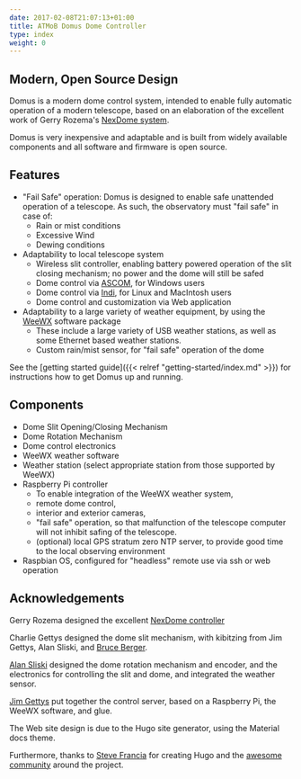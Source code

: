 ```yaml
---
date: 2017-02-08T21:07:13+01:00
title: ATMoB Domus Dome Controller
type: index
weight: 0
---
```


## Modern, Open Source Design

Domus is a modern dome control system, intended to enable fully
automatic operation of a modern telescope, based on an elaboration of
the excellent work of Gerry Rozema's [NexDome system](https://github.com/grozzie2/NexDome).

Domus is very inexpensive and adaptable and is built from widely available components and all software and firmware is open source.

## Features

* "Fail Safe" operation: Domus is designed to enable safe unattended operation of a telescope. As such, the observatory must "fail safe" in case of:
    * Rain or mist conditions
    * Excessive Wind
    * Dewing conditions
* Adaptability to local telescope system
    * Wireless slit controller, enabling battery powered operation of the slit closing mechanism; no power and the dome will still be safed
    * Dome control via [ASCOM](http://ascom-standards.org), for Windows users
    * Dome control via [Indi](http://indilib.org/), for Linux and MacIntosh users
    * Dome control and customization via Web application
* Adaptability to a large variety of weather equipment, by using the [WeeWX](http://www.weewx.com/) software package
    * These include a large variety of USB weather stations, as well as some Ethernet based weather stations.
    * Custom rain/mist sensor, for "fail safe" operation of the dome

See the [getting started guide]({{< relref "getting-started/index.md" >}}) for instructions how to get
Domus up and running.

## Components

* Dome Slit Opening/Closing Mechanism
* Dome Rotation Mechanism
* Dome control electronics
* WeeWX weather software
* Weather station (select appropriate station from those supported by WeeWX)
* Raspberry Pi controller
    * To enable integration of the WeeWX weather system,
    * remote dome control,
    * interior and exterior cameras,
    * "fail safe" operation, so that malfunction of the telescope computer will not inhibit safing of the telescope.
    * (optional) local GPS stratum zero NTP server, to provide good time to the local observing environment
* Raspbian OS, configured for "headless" remote use via ssh or web operation
  
## Acknowledgements

Gerry Rozema designed the excellent [NexDome controller](https://github.com/grozzie2/NexDome)

Charlie Gettys designed the dome slit mechanism, with kibitzing from Jim Gettys, Alan Sliski, and [Bruce Berger](http://www.medomakretreatcenter.com/bruceberger.php).

[Alan Sliski](http://www.theskyscrapers.org/alan-sliski) designed the dome rotation mechanism and encoder, and the electronics for controlling the slit and dome, and integrated the weather sensor.

[Jim Gettys](https://en.wikipedia.org/wiki/Jim_Gettys) put together the control server, based on a Raspberry Pi, the WeeWX software, and glue.

The Web site design is due to the Hugo site generator, using the Material docs theme.

Furthermore, thanks to [Steve Francia](https://gihub.com/spf13) for creating Hugo and the [awesome community](https://github.com/spf13/hugo/graphs/contributors) around the project.

